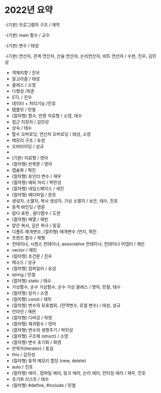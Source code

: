 # 2022년 요약

  
-(기본) 프로그램의 구조 / 재학
  
-(기본) main 함수 / 교수
  
-(기본) 변수 / 태성
  
-(기본) 연산자, 관계 연산자, 산술 연산자, 논리연산자, 비트 연산자 / 수현, 진우, 김민성  
  
- 객체지향 / 진우
- 알고리즘 / 태성 
- 클래스 / 소영
- 다형성 /희준
- STL / 진우
- 데이터 + 처리기능 /진호
- 템플릿 / 민철
- (절차형) 함수, 반환 자료형  / 소영, 태수
- 접근 지정자 / 김민성
- 상속 / 태수
- 함수 오버로딩, 연산자 오버로딩 / 태성, 소영
- 메모리 구조 / 유성
- 오버라이딩 / 성규
- 
- (기본) 자료형 / 영아
- (절차형) 반복문 / 영아
- 캡슐화 / 혁진
- (절차형) 포인터 변수 / 재우
- (절차형) 예외 처리 / 박민성
- (절차형) 네임스페이스 / 세진
- (절차형) 헤더파일 / 완호
- 생성자, 소멸자, 복사 생성자, 가상 소멸자 / 보은, 태수, 진호
- 동적 바인딩 / 영훈
- 람다 표현 , 람다함수 / 도현 
- (절차형) 배열 / 재빈
- 얕은 복사, 깊은 복사 / 동길
- 디폴트 매개변수, (절차형) 매개변수 /연지, 혁진 
- 프렌즈 함수 / 재형 
- 컨테이너, 시퀀스 컨테이너, associative 컨테이너, 컨테이너 어뎁터  / 채은
- vector / 재민
- (절차형) 조건문 / 진우
- 메소드 / 성규
- (절차형) 컴파일러 / 유성
- string / 민철
- (절차형) static /  태수
- 가상함수, 순수 가상함수, 순수 가상 클래스 / 영아, 민철, 태수
- (절차형) 링커 / 소영
- (절차형) const / 재학
- (절차형) 변수의 유효범위, (전역변수, 로컬 변수) / 태성, 성규
- 인라인 / 재현
- (절차형) 디버깅 / 하영
- (절차형) 재귀함수 / 영아
- (절차형) 변수의 생명주기 / 박민성
- (절차형) 구조체 (struct) / 소영
- (절차형) 변수 초기화 / 화영
- 반복자(iterator) / 동길
- this / 김민성
- (절차형) 동적 메모리 할당 (new, delete) 
- auto / 진호
- (절차형) 에러 , 컴파일 에러, 링크 에러, 논리 에러, 런타임 에러 / 재우, 진호
- 초기화 리스트 / 태수
- (절차형) #define, #include / 민철
 
